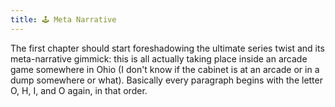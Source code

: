 ```yaml
---
title: 🕹 Meta Narrative
---
```

The first chapter should start foreshadowing the ultimate series twist and its meta-narrative gimmick: this is all actually taking place inside an arcade game somewhere in Ohio (I don't know if the cabinet is at an arcade or in a dump somewhere or what). Basically every paragraph begins with the letter O, H, I, and O again, in that order.